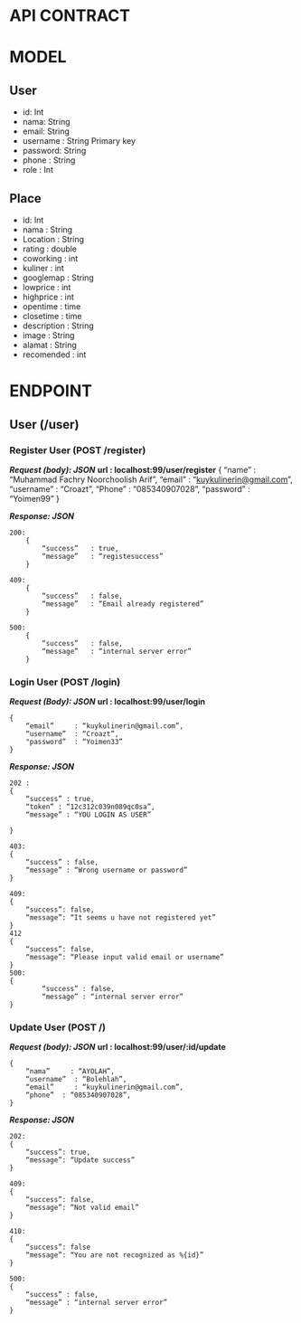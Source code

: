 # API CONTRACT

# MODEL
## User
- id: Int
- nama: String
- email: String
- username : String Primary key
- password: String
- phone : String
- role : Int


## Place
- id: Int
- nama : String
- Location : String
- rating : double
- coworking : int
- kuliner : int
- googlemap : String
- lowprice : int
- highprice : int
- opentime : time 
- closetime : time
- description : String
- image : String
- alamat : String
- recomended : int

# ENDPOINT
## User (/user)

### Register User (POST /register)
***Request (body): JSON***
**url : localhost:99/user/register**
    {
        “name”      : “Muhammad Fachry Noorchoolish Arif”,
        “email”     : “kuykulinerin@gmail.com”,
        “username”  : “Croazt”,
        “Phone”     : “085340907028”,
        “password”  : “Yoimen99”
    }

***Response: JSON***

    200:
        {
            “success”   : true,
            “message”   : “registesuccess”
        }

    409:    
        {
            “success”   : false,
            “message”   : “Email already registered”
        } 

    500:    
        {
            “success”   : false,
            “message”   : “internal server error”
        }

### Login User (POST /login)
***Request (Body): JSON***
**url : localhost:99/user/login**

            
    {
        “email”     : “kuykulinerin@gmail.com”,
        “username”  : “Croazt”,
        "password”  : “Yoimen33”
    }

***Response: JSON***
    
    202 :
    {
        “success” : true,
        “token” : “12c312c039n089qc0sa”,
        “message” : “YOU LOGIN AS USER”
        
    }
    
    403:
    {
        “success” : false,
        “message” : “Wrong username or password”
    }
    
    409:     
    {
        “success”: false,
        “message”: “It seems u have not registered yet”
    }
    412
    {
        “success”: false,
        “message”: “Please input valid email or username”
    }
    500:    
    {
            “success” : false,
            “message” : “internal server error”
    }
### Update User (POST /)
***Request (body): JSON***
**url : localhost:99/user/:id/update**

    {
        “nama”     : “AYOLAH”,
        “username”  : “Bolehlah”,
        “email”     : “kuykulinerin@gmail.com”,
        “phone”  : “085340907028”,
    }
    
***Response: JSON***

    202:         
    {
        “success”: true,
        “message”: “Update success”
    }

    409:    
    {
        “success”: false,
        “message”: “Not valid email”
    }

    410:
    {
        “success”: false
        “message”: “You are not recognized as %{id}” 
    }

    500:
    {
        “success” : false,             
        “message” : “internal server error”
    }

